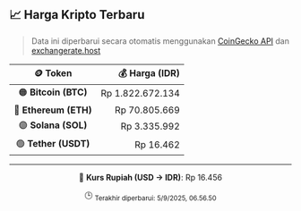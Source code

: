 

<!-- HARGA_KRIPTO -->
## 📈 Harga Kripto Terbaru

> Data ini diperbarui secara otomatis menggunakan [CoinGecko API](https://www.coingecko.com/) dan [exchangerate.host](https://exchangerate.host/)

<div align="center">

| 🪙 Token | 💰 Harga (IDR) |
|:------:|---------------:|
| 🟠 **Bitcoin (BTC)**   | Rp 1.822.672.134 |
| 🔵 **Ethereum (ETH)**  | Rp 70.805.669 |
| 🟣 **Solana (SOL)**    | Rp 3.335.992 |
| 🟢 **Tether (USDT)**   | Rp 16.462 |

---

💱 **Kurs Rupiah (USD → IDR)**: Rp 16.456

🕒 <sub>Terakhir diperbarui: 5/9/2025, 06.56.50</sub>

</div>
<!-- /HARGA_KRIPTO -->
